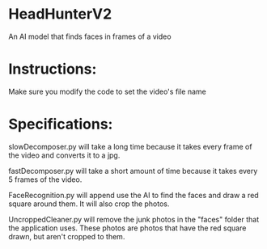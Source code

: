 # HeadHunterV2
An AI model that finds faces in frames of a video

# Instructions:
Make sure you modify the code to set the video's file name

# Specifications:
slowDecomposer.py will take a long time because it takes every frame of the video and converts it to a jpg.

fastDecomposer.py will take a short amount of time because it takes every 5 frames of the video.

FaceRecognition.py will append use the AI to find the faces and draw a red square around them. It will also crop the photos. 

UncroppedCleaner.py will remove the junk photos in the "faces" folder that the application uses. These photos are photos that have the red square drawn, but aren't cropped to them.
